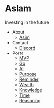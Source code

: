 # Aslam

Investing in the future

- About
  * [Asim](https://github.com/asim)
- Contact
  * [Discord](https://discord.gg/FjrMrxNehR)
- Posts
  * [MVP](https://aslam.com/mvp)
  * [Go](https://aslam.com/go)
  * [AI](https://aslam.com/ai)
  * [Purpose](https://aslam.com/purpose)
  * [Reminder](https://aslam.com/reminder)
  * [Wealth](https://aslam.com/wealth)
  * [Knowledge](https://aslam.com/knowledge)
  * [Time](https://aslam.com/time)
  * [Reasoning](https://aslam.com/reasoning)
